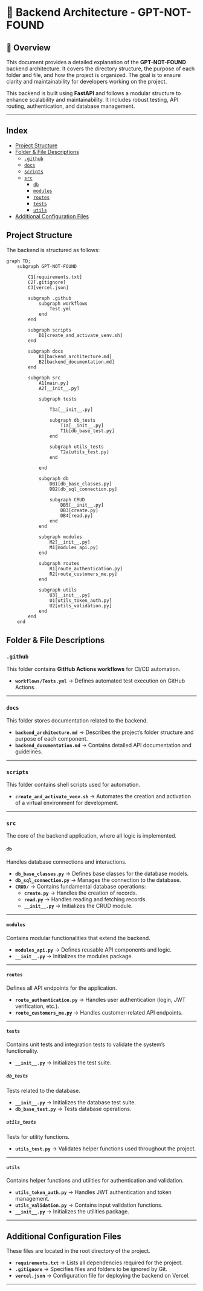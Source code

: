 # 📌 Backend Architecture - GPT-NOT-FOUND

## 📖 Overview
This document provides a detailed explanation of the **GPT-NOT-FOUND** backend architecture. It covers the directory structure, the purpose of each folder and file, and how the project is organized. The goal is to ensure clarity and maintainability for developers working on the project.

This backend is built using **FastAPI** and follows a modular structure to enhance scalability and maintainability. It includes robust testing, API routing, authentication, and database management.

---

## Index
- [Project Structure](#project-structure)
- [Folder & File Descriptions](#folder--file-descriptions)
  - [`.github`](#github)
  - [`docs`](#docs)
  - [`scripts`](#scripts)
  - [`src`](#src)
    - [`db`](#db)
    - [`modules`](#modules)
    - [`routes`](#routes)
    - [`tests`](#tests)
    - [`utils`](#utils)
- [Additional Configuration Files](#additional-configuration-files)


## Project Structure

The backend is structured as follows:

```mermaid
graph TD;
    subgraph GPT-NOT-FOUND
    
        C1[requirements.txt]
        C2[.gitignore]
        C3[vercel.json]

        subgraph .github
            subgraph workflows
                Test.yml
            end
        end

        subgraph scripts
            D1[create_and_activate_venv.sh]
        end
        
        subgraph docs
            B1[backend_architecture.md]
            B2[backend_documentation.md]
        end

        subgraph src
            A1[main.py]
            A2[__init__.py]

            subgraph tests

                T3a[__init__.py]

                subgraph db_tests
                    T1a[__init__.py]
                    T1b[db_base_test.py]
                end

                subgraph utils_tests
                    T2a[utils_test.py]
                end

            end

            subgraph db
                DB1[db_base_classes.py]
                DB2[db_sql_connection.py]

                subgraph CRUD
                    DB5[__init__.py]
                    DB3[create.py]
                    DB4[read.py]
                end
            end

            subgraph modules
                M2[__init__.py]
                M1[modules_api.py]
            end
            
            subgraph routes
                R1[route_authentication.py]
                R2[route_customers_me.py]
            end
            
            subgraph utils
                U3[__init__.py]
                U1[utils_token_auth.py]
                U2[utils_validation.py]
            end
        end
    end
```

## Folder & File Descriptions

### `.github`
This folder contains **GitHub Actions workflows** for CI/CD automation.

- **`workflows/Tests.yml`** → Defines automated test execution on GitHub Actions.

---

### `docs`
This folder stores documentation related to the backend.

- **`backend_architecture.md`** → Describes the project’s folder structure and purpose of each component.
- **`backend_documentation.md`** → Contains detailed API documentation and guidelines.

---

### `scripts`
This folder contains shell scripts used for automation.

- **`create_and_activate_venv.sh`** → Automates the creation and activation of a virtual environment for development.

---

### `src`
The core of the backend application, where all logic is implemented.

#### `db`
Handles database connections and interactions.

- **`db_base_classes.py`** → Defines base classes for the database models.
- **`db_sql_connection.py`** → Manages the connection to the database.
- **`CRUD/`** → Contains fundamental database operations:
  - **`create.py`** → Handles the creation of records.
  - **`read.py`** → Handles reading and fetching records.
  - **`__init__.py`** → Initializes the CRUD module.

---

#### `modules`
Contains modular functionalities that extend the backend.

- **`modules_api.py`** → Defines reusable API components and logic.
- **`__init__.py`** → Initializes the modules package.

---

#### `routes`
Defines all API endpoints for the application.

- **`route_authentication.py`** → Handles user authentication (login, JWT verification, etc.).
- **`route_customers_me.py`** → Handles customer-related API endpoints.

---

#### `tests`
Contains unit tests and integration tests to validate the system’s functionality.

- **`__init__.py`** → Initializes the test suite.
  
##### `db_tests`
Tests related to the database.

- **`__init__.py`** → Initializes the database test suite.
- **`db_base_test.py`** → Tests database operations.

##### `utils_tests`
Tests for utility functions.

- **`utils_test.py`** → Validates helper functions used throughout the project.

---

#### `utils`
Contains helper functions and utilities for authentication and validation.

- **`utils_token_auth.py`** → Handles JWT authentication and token management.
- **`utils_validation.py`** → Contains input validation functions.
- **`__init__.py`** → Initializes the utilities package.

---

## Additional Configuration Files

These files are located in the root directory of the project.

- **`requirements.txt`** → Lists all dependencies required for the project.
- **`.gitignore`** → Specifies files and folders to be ignored by Git.
- **`vercel.json`** → Configuration file for deploying the backend on Vercel.

---
